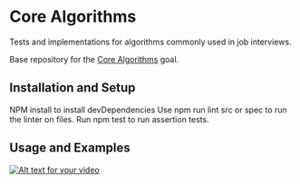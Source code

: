 # Core Algorithms

Tests and implementations for algorithms commonly used in job interviews.

Base repository for the [Core Algorithms](https://github.com/GuildCrafts/web-development-js/issues/123) goal.

## Installation and Setup
NPM install to install devDependencies
Use npm run lint src or spec to run the linter on files.
Run npm test to run assertion tests.
## Usage and Examples
[![Alt text for your video](http://img.youtube.com/watch?v=xdElovY8A2w/0.jpg)](https://www.youtube.com/watch?v=xdElovY8A2w)
